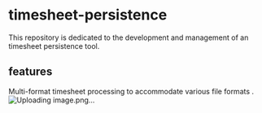# timesheet-persistence
This repository is dedicated to the development and management of an timesheet persistence tool. 
## features
Multi-format timesheet processing to accommodate various file formats .![Uploading image.png…]()
